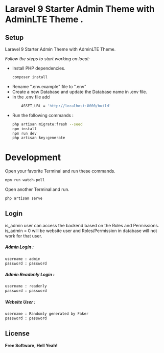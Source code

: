 # Laravel 9 Starter Admin Theme with AdminLTE Theme .

## Setup

Laravel 9 Starter Admin Theme with AdminLTE Theme.

_Follow the steps to start working on local:_

-   Install PHP dependencies.
    ```sh
    composer install
    ```
-   Rename ".env.example" file to ".env"
-   Create a new Database and update the Database name in .env file.
-   In the .env file add
    ```sh
        ASSET_URL = 'http://localhost:8000/build'
    ```
-   Run the following commands :
    ```sh
    php artisan migrate:fresh --seed
    npm install
    npm run dev
    php artisan key:generate
    ```

# Development

Open your favorite Terminal and run these commands.

```sh
npm run watch-poll
```

Open another Terminal and run.

```sh
php artisan serve
```

## Login

is_admin user can access the backend based on the Roles and Permissions.
is_admin = 0 will be website user and Roles/Permission in database will not work for that user.

##### Admin Login :

```sh
username : admin
password : password
```

##### Admin Readonly Login :

```sh
username : readonly
password : password
```

##### Website User :

```sh
username : Randomly generated by Faker
password : password
```

## License

**Free Software, Hell Yeah!**
